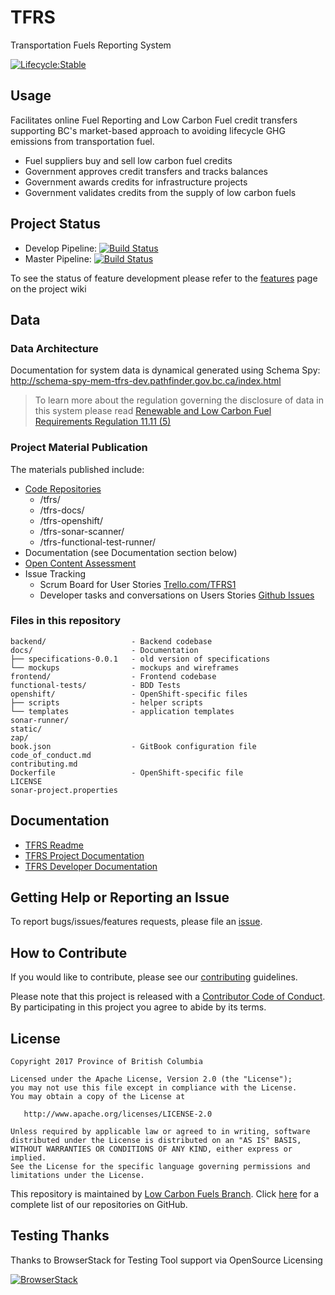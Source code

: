 # TFRS
Transportation Fuels Reporting System

[![Lifecycle:Stable](https://img.shields.io/badge/Lifecycle-Stable-97ca00)](https://www2.gov.bc.ca/gov/content/industry/electricity-alternative-energy/transportation-energies/renewable-low-carbon-fuels/transportation-fuels-reporting-system)

## Usage
Facilitates online Fuel Reporting and Low Carbon Fuel credit transfers supporting BC's market-based approach to avoiding lifecycle GHG emissions from transportation fuel.  

- Fuel suppliers buy and sell low carbon fuel credits
- Government approves credit transfers and tracks balances
- Government awards credits for infrastructure projects
- Government validates credits from the supply of low carbon fuels

## Project Status
* Develop Pipeline: [![Build Status](https://jenkins-basic-mem-tfrs-tools-tools.pathfinder.gov.bc.ca/buildStatus/icon?job=mem-tfrs-tools%2Fdevelop-pipeline)](https://jenkins-basic-mem-tfrs-tools-tools.pathfinder.gov.bc.ca/job/mem-tfrs-tools/job/develop-pipeline/)
* Master Pipeline: [![Build Status](https://jenkins-basic-mem-tfrs-tools-tools.pathfinder.gov.bc.ca/buildStatus/icon?job=mem-tfrs-tools%2Fmaster-pipeline)](https://jenkins-basic-mem-tfrs-tools-tools.pathfinder.gov.bc.ca/job/mem-tfrs-tools/job/master-pipeline/)


To see the status of feature development please refer to the [features](https://github.com/bcgov/tfrs/wiki/features/) page on the project wiki

## Data
### Data Architecture  

Documentation for system data is dynamical generated using Schema Spy:
http://schema-spy-mem-tfrs-dev.pathfinder.gov.bc.ca/index.html  

> To learn more about the regulation governing the disclosure of data in this system please read [Renewable and Low Carbon Fuel Requirements Regulation 11.11 \(5\)](http://www.bclaws.ca/EPLibraries/bclaws_new/document/ID/freeside/394_2008#section11.11)

### Project Material Publication
The materials published include:
- [Code Repositories](https://github.com/bcgov?utf8=%E2%9C%93&q=tfrs&type=&language=)
     - /tfrs/ 
     - /tfrs-docs/
     - /tfrs-openshift/
     - /tfrs-sonar-scanner/
     - /tfrs-functional-test-runner/
- Documentation (see Documentation section below)
- [Open Content Assessment](/open_content_assessment.md)
- Issue Tracking
     - Scrum Board for User Stories [Trello.com/TFRS1](https://trello.com/tfrs1)
     - Developer tasks and conversations on Users Stories [Github Issues](https://github.com/bcgov/tfrs/issues)

### Files in this repository
```
backend/                   - Backend codebase
docs/                      - Documentation
├── specifications-0.0.1   - old version of specifications
└── mockups                - mockups and wireframes
frontend/                  - Frontend codebase
functional-tests/          - BDD Tests
openshift/                 - OpenShift-specific files
├── scripts                - helper scripts
└── templates              - application templates
sonar-runner/
static/
zap/
book.json                  - GitBook configuration file
code_of_conduct.md
contributing.md          
Dockerfile                 - OpenShift-specific file
LICENSE
sonar-project.properties
```

## Documentation
- [TFRS Readme](https://raw.githubusercontent.com/bcgov/tfrs/master/README.md)
- [TFRS Project Documentation](https://github.com/bcgov/tfrs/wiki)
- [TFRS Developer Documentation](./developer-guide.md)

## Getting Help or Reporting an Issue
To report bugs/issues/features requests, please file an [issue](https://github.com/bcgov/tfrs/issues/).

## How to Contribute
If you would like to contribute, please see our [contributing](contributing.md) guidelines.

Please note that this project is released with a [Contributor Code of Conduct](code_of_conduct.md). By participating in this project you agree to abide by its terms.

## License
	Copyright 2017 Province of British Columbia
	
	Licensed under the Apache License, Version 2.0 (the "License");
	you may not use this file except in compliance with the License.
	You may obtain a copy of the License at
	
	   http://www.apache.org/licenses/LICENSE-2.0
	
	Unless required by applicable law or agreed to in writing, software
	distributed under the License is distributed on an "AS IS" BASIS,
	WITHOUT WARRANTIES OR CONDITIONS OF ANY KIND, either express or implied.
	See the License for the specific language governing permissions and
	limitations under the License.

This repository is maintained by [Low Carbon Fuels Branch](http://www2.gov.bc.ca/gov/content/industry/electricity-alternative-energy/transportation-energies/renewable-low-carbon-fuels). Click [here](https://github.com/bcgov/?q=tfrs) for a complete list of our repositories on GitHub.

## Testing Thanks

Thanks to BrowserStack for Testing Tool support via OpenSource Licensing

[![BrowserStack](browserstack-logo-white-small.png)](http://browserstack.com/)
